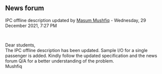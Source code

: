 <h2>News forum</h2><a href="https://moodle.cse.buet.ac.bd/user/view.php?id=1876&course=647"></a>
IPC offline description updated
by <a href="https://moodle.cse.buet.ac.bd/user/view.php?id=1876&course=647">Masum Mushfiq</a> - Wednesday, 29 December 2021, 7:27 PM


 

Dear students,<br />The IPC offline description has been updated. Sample I/O for a single passenger is added. Kindly follow the updated specification and the news forum Q/A for a better understanding of the problem.<br />Mushfiq







